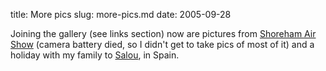 title: More pics
slug: more-pics.md
date: 2005-09-28


Joining the gallery (see links section) now are pictures from [Shoreham Air Show](http://gallery.tenshu.net/thumbnails.php?album=33) (camera battery died, so I didn't get to take pics of most of it) and a holiday with my family to [Salou](http://gallery.tenshu.net/thumbnails.php?album=34), in Spain.